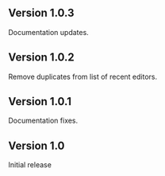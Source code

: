## Version 1.0.3

Documentation updates.

## Version 1.0.2

Remove duplicates from list of recent editors.

## Version 1.0.1

Documentation fixes.

## Version 1.0

Initial release
